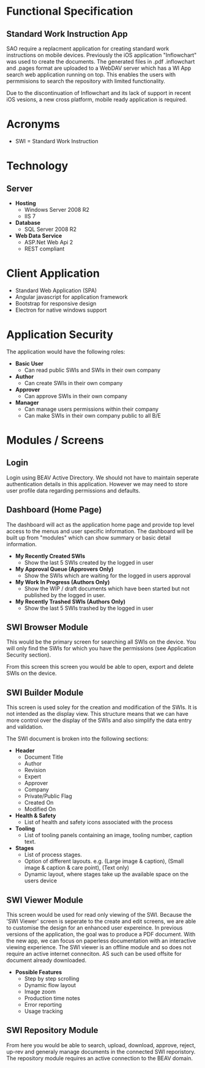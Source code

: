 # Functional Specification
## Standard Work Instruction App 

SAO require a replacment application for creating standard work instructions on mobile devices. 
Previously the iOS application "Inflowchart" was used to create the documents. The generated files in .pdf
 .inflowchart and .pages format are uploaded to a WebDAV server which has a WI App search web application running on top.
 This enables the users with permmisions to search the repository with limited functionality.

 Due to the discontinuation of Inflowchart and its lack of support in recent iOS vesions, a new cross platform, 
 mobile ready application is required.

# Acronyms

- SWI = Standard Work Instruction 

# Technology
## Server
- **Hosting** 
    - Windows Server 2008 R2
    - IIS 7
- **Database**
    - SQL Server 2008 R2
- **Web Data Service**
    - ASP.Net Web Api 2
    - REST compliant 

 # Client Application
- Standard Web Application (SPA)
- Angular javascript for application framework
- Bootstrap for responsive design
- Electron for native windows support

# Application Security

The application would have the following roles:
- **Basic User**
    - Can read public SWIs and SWIs in their own company
- **Author**
    - Can create SWIs in their own company
- **Approver**
    - Can approve SWIs in their own company 
- **Manager**
    - Can manage users permissions within their company
    - Can make SWIs in their own company public to all B/E

# Modules / Screens

## Login 
Login using BEAV Active Directory. We should not have to maintain seperate authentication details in this application. 
However we may need to store user profile data regarding permissions and defaults.

## Dashboard (Home Page)
The dashboard will act as the application home page and provide top level access to the menus and user specific information.
The dashboard will be built up from "modules" which can show summary or basic detail information. 

- **My Recently Created SWIs**
    - Show the last 5 SWIs created by the logged in user
- **My Approval Queue (Approvers Only)**
    - Show the SWIs which are waiting for the logged in users approval
- **My Work In Progress (Authors Only)**
    - Show the WIP / draft documents which have been started but not published by the logged in user.
- **My Recently Trashed SWIs (Authors Only)**
    - Show the last 5 SWIs trashed by the logged in user 

## SWI Browser Module
This would be the primary screen for searching all SWIs on the device. You will only find the SWIs for which you have the permissions (see Application Security section).

From this screen this screen you would be able to open, export and delete SWIs on the device.  

## SWI Builder Module
This screen is used soley for the creation and modification of the SWIs. It is not intended as the display view. 
This structure means that we can have more control over the display of the SWIs and also simplify the data entry and validation. 

The SWI document is broken into the following sections:
- **Header**
    - Document Title
    - Author
    - Revision
    - Expert
    - Approver
    - Company
    - Private/Public Flag
    - Created On
    - Modified On
- **Health & Safety**
    - List of health and safety icons associated with the process
- **Tooling**
    - List of tooling panels containing an image, tooling number, caption text.
- **Stages**
    - List of process stages. 
    - Option of different layouts. e.g. (Large image & caption), (Small image & caption & care point), (Text only)
    - Dynamic layout, where stages take up the available space on the users device

## SWI Viewer Module
This screen would be used for read only viewing of the SWI. Because the 'SWI Viewer' screen is seperate to the create and edit screens, 
we are able to customise the design for an enhanced user expereince. In previous versions of the application, the 
goal was to produce a PDF document. With the new app, we can focus on paperless documentation with an interactive viewing experience. The SWI viewer is an offline module and so does not require an active internet conneciton. AS such can be used offsite for document already downloaded.

- **Possible Features**
    - Step by step scrolling
    - Dynamic flow layout
    - Image zoom
    - Production time notes
    - Error reporting
    - Usage tracking
    
 ## SWI Repository Module
 From here you would be able to search, upload, download, approve, reject, up-rev and generaly manage documents in the connected SWI reporistory. The repository module requires an active connection to the BEAV domain.
